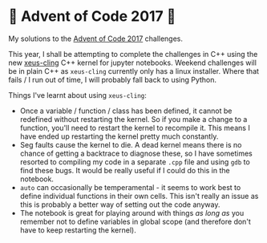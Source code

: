 # :christmas_tree: Advent of Code 2017 :christmas_tree:

My solutions to the [Advent of Code 2017](http://adventofcode.com/2017) challenges.

This year, I shall be attempting to complete the challenges in C++ using the new [xeus-cling](https://blog.jupyter.org/interactive-workflows-for-c-with-jupyter-fe9b54227d92) C++ kernel for jupyter notebooks. Weekend challenges will be in plain C++ as `xeus-cling` currently only has a linux installer. Where that fails / I run out of time, I will probably fall back to using Python.

Things I've learnt about using `xeus-cling`:
- Once a variable / function / class has been defined, it cannot be redefined without restarting the kernel. So if you make a change to a function, you'll need to restart the kernel to recompile it. This means I have ended up restarting the kernel pretty much constantly.
- Seg faults cause the kernel to die. A dead kernel means there is no chance of getting a backtrace to diagnose these, so I have sometimes resorted to compiling my code in a separate `.cpp` file and using `gdb` to find these bugs. It would be really useful if I could do this in the notebook.
- `auto` can occasionally be temperamental - it seems to work best to define individual functions in their own cells. This isn't really an issue as this is probably a better way of setting out the code anyway.
- The notebook is great for playing around with things *as long as* you remember not to define variables in global scope (and therefore don't have to keep restarting the kernel).
